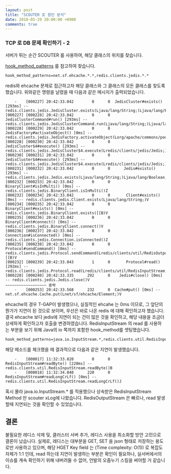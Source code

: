 ```yaml
---
layout: post
title: "SCOUTER 로 원인 분석"
date: 2018-05-29 20:00:00 +0900
comments: true
---
```


### TCP 로 DB 문제 확인하기 - 2

서버가 튀는 순간 SCOUTER 를 사용하여, 해당 클래스의 위치를 찾습니다.

[hook_method_patterns](https://github.com/scouter-project/scouter/blob/master/scouter.document/use-case/Method-Profiling_kr.md)
를 참고하여 찾습니다.

```aidl
hook_method_patterns=net.sf.ehcache.*.*,redis.clients.jedis.*.*
```
redis와 ehcache 문제로 접근하고자 해당 클래스와 그 클래스의 모든 클래스를 찾도록 했습니다.
위와같은 명령을 날렸을 때 다음과 같은 메시지가 출력되었습니다.
```aidl
    -    [000227] 20:42:33.042        0      0  JedisCluster#exists() [293ms] -- redis.clients.jedis.JedisCluster.exists(Ljava/lang/String;)Ljava/lang/Boolean;
[000227] [000228] 20:42:33.042        0      0   JedisClusterCommand#run() [293ms] -- redis.clients.jedis.JedisClusterCommand.run(Ljava/lang/String;)Ljava/lang/Object;
[000228] [000229] 20:42:33.042        0      0    JedisFactory#activateObject() [0ms] -- redis.clients.jedis.JedisFactory.activateObject(Lorg/apache/commons/pool2/PooledObject;)V
[000228] [000230] 20:42:33.042        0      0    JedisCluster$4#execute() [293ms] -- redis.clients.jedis.JedisCluster$4.execute(Lredis/clients/jedis/Jedis;)Ljava/lang/Object;
[000230] [000231] 20:42:33.042        0      0     JedisCluster$4#execute() [293ms] -- redis.clients.jedis.JedisCluster$4.execute(Lredis/clients/jedis/Jedis;)Ljava/lang/Boolean;
[000231] [000232] 20:42:33.042        0      0      Jedis#exists() [293ms] -- redis.clients.jedis.Jedis.exists(Ljava/lang/String;)Ljava/lang/Boolean;
[000232] [000233] 20:42:33.042        0      0       BinaryClient#isInMulti() [0ms] -- redis.clients.jedis.BinaryClient.isInMulti()Z
[000232] [000234] 20:42:33.042        0      0       Client#exists() [0ms] -- redis.clients.jedis.Client.exists(Ljava/lang/String;)V
[000234] [000235] 20:42:33.042        0      0        BinaryClient#exists() [0ms] -- redis.clients.jedis.BinaryClient.exists([[B)V
[000235] [000236] 20:42:33.042        0      0         BinaryClient#connect() [0ms] -- redis.clients.jedis.BinaryClient.connect()V
[000236] [000237] 20:42:33.042        0      0          Connection#isConnected() [0ms] -- redis.clients.jedis.Connection.isConnected()Z
[000235] [000238] 20:42:33.042        0      0         Protocol#sendCommand() [0ms] -- redis.clients.jedis.Protocol.sendCommand(Lredis/clients/util/RedisOutputStream;Lredis/clients/jedis/Protocol$Command;[[B)V
[000232] [000239] 20:42:33.043        1      0       Protocol#read() [292ms] -- redis.clients.jedis.Protocol.read(Lredis/clients/util/RedisInputStream;)Ljava/lang/Object;
[000228] [000240] 20:42:33.335      292      0    Jedis#close() [0ms] -- redis.clients.jedis.Jedis.close()V
~~~~~~~~~~~~~~~~~~ 중략
    -    [000253] 20:42:33.568      232      0  Cache#put() [0ms] -- net.sf.ehcache.Cache.put(Lnet/sf/ehcache/Element;)V
```

ehcache의 경우 T-GAP이 발생했으나, 실질적인 ehcahe 는 0ms 이므로, 그 앞단의 뭔가가 지연이 된 것으로 보이며, 
우선은 바로 나온 redis 에 대해 확인하고자 했습니다.
결국 ehcache 보다 jedis에 지연이 되는 건이 많은 것을 확인하고, 해당 내용을 조금더 상세하게 확인하고자 호출을 변경하였습니다.
RedisInputStream 의 read 를 사용하는 부분을 보기 위해 Java의 io 쪽까지 포함한 hook_method를 셋팅했습니다.

```aidl
hook_method_patterns=java.io.InputStream.*,redis.clients.util.RedisInputStream.*,redis.clients.util.RedisOutputStream.*,java.io.OutputStream.*
```

해당 메소드를 체크했을 때 결과적으로 다음과 같은 지연이 발생했습니다.

```aidl
    -    [000017] 11:32:33.820        0      0  RedisInputStream#readByte() [220ms] -- redis.clients.util.RedisInputStream.readByte()B
    -    [000018] 11:32:34.040      220      0  RedisInputStream#readLongCrLf() [0ms] -- redis.clients.util.RedisInputStream.readLongCrLf()J
```

혹시 몰라 java.io.InputStream.* 를 적용했으나 상속받은 RedisInputStream Method 만 scouter xLog에 나왔습니다.
RedisOutputStream 은 빠르나, read 발생할때 지연되는 것을 확인할 수 있었습니다.

결론
---
불필요한 레디스 삭제 및, 클러스터 서버 추가, 레디스 사용을 최소화할 방안 고민으로 결론이 났습니다.
실제로, 레디스는 대부분을 GET, SET 을 json 형태로 저장하는 용도로만 사용하고 있으며,
해당 HGET Key field 는 (Time complexity: O(1)) 로 복잡도 자체가 1:1 인데, read 하는데 지연이 발생하는 부분은 확인이 필요하나,
실서버에서의 이슈를 계속 확인하기 위해 내버려둘 수 없어, 언발의 오줌누기 스킬을 써야할 거 같습니다.





